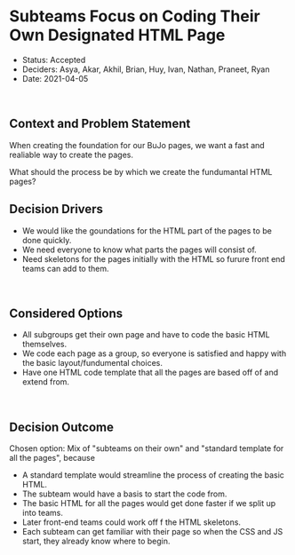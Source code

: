 # Subteams Focus on Coding Their Own Designated HTML Page
* Status: Accepted
* Deciders: Asya, Akar, Akhil, Brian, Huy, Ivan, Nathan, Praneet, Ryan
* Date: 2021-04-05
  
​
## Context and Problem Statement
When creating the foundation for our BuJo pages, we want a fast and
realiable way to create the pages.

What should the process be by which we create the fundumantal HTML pages?
​
​
## Decision Drivers
* We would like the goundations for the HTML part of the pages to be done quickly.
* We need everyone to know what parts the pages will consist of.
* Need skeletons for the pages initially with the HTML so furure front end teams can add to them.
  
​
## Considered Options
* All subgroups get their own page and have to code the basic HTML themselves.
* We code each page as a group, so everyone is satisfied and happy with the basic layout/fundumental choices.
* Have one HTML code template that all the pages are based off of and extend from.
  
​
## Decision Outcome
Chosen option: Mix of "subteams on their own" and "standard template for all the pages", because
​
* A standard template would streamline the process of creating the basic HTML.
* The subteam would have a basis to start the code from.
* The basic HTML for all the pages would get done faster if we split up into teams.
* Later front-end teams could work off f the HTML skeletons.
* Each subteam can get familiar with their page so when the CSS and JS start, they already know where to begin.
